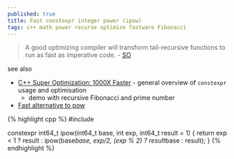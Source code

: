 ```yaml
---
published: true
title: Fast constexpr integer power (ipow)
tags: c++ math power recurse optimize fastware Fibonacci
---
```

> A good optimizing compiler will transform tail-recursive functions to run as fast as imperative code. - [SO](https://stackoverflow.com/questions/17719674/c11-fast-constexpr-integer-powers#17728525)

see also
- [C++ Super Optimization: 1000X Faster](https://www.youtube.com/watch?v=8-VZoXn8f9U) - general overview of `constexpr` usage and optimisation 
	- demo with recursive Fibonacci and prime number
- [Fast alternative to pow](https://chatgpt.com/share/6735d225-a59c-800d-b059-58adc4717ded)

{% highlight cpp %}
#include <cstdint>

constexpr int64_t ipow(int64_t base, int exp, int64_t result = 1) {
  return exp < 1 ? result : ipow(base*base, exp/2, (exp % 2) ? result*base : result);
}
{% endhighlight %}
